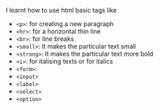 
I learnt how to use html basic tags like
- `<p>`: for creating a new paragraph
- `<hr>`: for a horizontal thin line
- `<br>`: for line breaks
- `<small>`: It makes the particular text small 
- `<strong>`: It makes the particular text more bold
- `<i>`: for italising texts or for italics
- `<form>`: 
- `<input>`
- `<label>`
- `<select>`
- `<option>`
